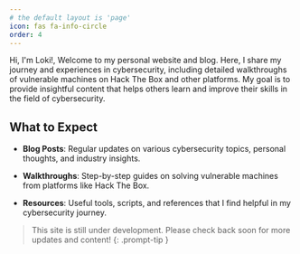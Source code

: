 ```yaml
---
# the default layout is 'page'
icon: fas fa-info-circle
order: 4
---
```


Hi, I'm Loki!,  Welcome to my personal website and blog. Here, I share my journey and experiences in cybersecurity, including detailed walkthroughs of vulnerable machines on Hack The Box and other platforms. My goal is to provide insightful content that helps others learn and improve their skills in the field of cybersecurity. 

## What to Expect 

* **Blog Posts**: Regular updates on various cybersecurity topics, personal thoughts, and industry insights. 

* **Walkthroughs**: Step-by-step guides on solving vulnerable machines from platforms like Hack The Box. 

* **Resources**: Useful tools, scripts, and references that I find helpful in my cybersecurity journey. 


> This site is still under development. Please check back soon for more updates and content! 
 {: .prompt-tip }